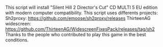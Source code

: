 This script will install "Silent Hill 2 Director's Cut" CD MULTI 5 EU edition with modern computer compatibility. 
This script uses differents projects:
Sh2proxy: https://github.com/emoose/sh2proxy/releases
ThirteenAG widescreen: https://github.com/ThirteenAG/WidescreenFixesPack/releases/tag/sh2
Thanks to the people who contributed to play this game in the best conditions.
